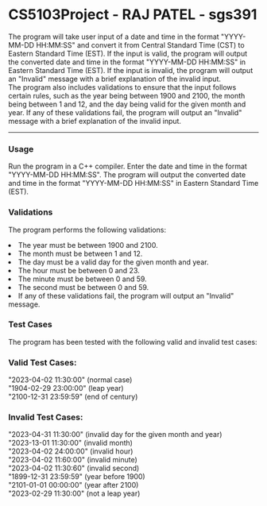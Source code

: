 # CS5103Project - RAJ PATEL - sgs391
The program will take user input of a date and time in the format "YYYY-MM-DD HH:MM:SS" and convert it from Central Standard Time (CST) to Eastern Standard Time (EST). If the input is valid, the program will output the converted date and time in the format "YYYY-MM-DD HH:MM:SS" in Eastern Standard Time (EST). If the input is invalid, the program will output an "Invalid" message with a brief explanation of the invalid input.
<br>
The program also includes validations to ensure that the input follows certain rules, such as the year being between 1900 and 2100, the month being between 1 and 12, and the day being valid for the given month and year. If any of these validations fail, the program will output an "Invalid" message with a brief explanation of the invalid input.
<br><hr>
### Usage
Run the program in a C++ compiler.
Enter the date and time in the format "YYYY-MM-DD HH:MM:SS".
The program will output the converted date and time in the format "YYYY-MM-DD HH:MM:SS" in Eastern Standard Time (EST).


### Validations
The program performs the following validations:
<li> The year must be between 1900 and 2100. </li>
<li> The month must be between 1 and 12.</li>
<li>The day must be a valid day for the given month and year.</li>
<li>The hour must be between 0 and 23.</li>
<li>The minute must be between 0 and 59.</li>
<li>The second must be between 0 and 59.</li>
<li>If any of these validations fail, the program will output an "Invalid" message.</li>


### Test Cases
The program has been tested with the following valid and invalid test cases:

### Valid Test Cases:

"2023-04-02 11:30:00" (normal case)<br>
"1904-02-29 23:00:00" (leap year)<br>
"2100-12-31 23:59:59" (end of century)<br>

### Invalid Test Cases:

"2023-04-31 11:30:00" (invalid day for the given month and year)<br>
"2023-13-01 11:30:00" (invalid month)<br>
"2023-04-02 24:00:00" (invalid hour)<br>
"2023-04-02 11:60:00" (invalid minute)<br>
"2023-04-02 11:30:60" (invalid second)<br>
"1899-12-31 23:59:59" (year before 1900)<br>
"2101-01-01 00:00:00" (year after 2100)<br>
"2023-02-29 11:30:00" (not a leap year)<br>
